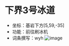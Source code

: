 # 下界3号冰道
- 坐标：基岩下方[5,59,-35]
- 功能：前往刷冰机
- 词条撰写：wyh
![image](https://github.com/user-attachments/assets/e5222053-0f07-4878-a242-5bc24ac65420)

